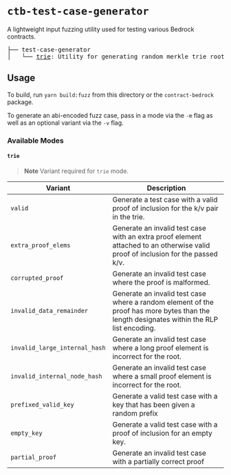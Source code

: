 # `ctb-test-case-generator`

A lightweight input fuzzing utility used for testing various Bedrock contracts.

<pre>
├── test-case-generator
│   └── <a href="./trie">trie</a>: Utility for generating random merkle trie roots / inclusion proofs
</pre>

## Usage

To build, run `yarn build:fuzz` from this directory or the `contract-bedrock` package.

To generate an abi-encoded fuzz case, pass in a mode via the `-m` flag as well as an optional variant via the `-v` flag.

### Available Modes

#### `trie`

> **Note**
> Variant required for `trie` mode.

| Variant                       | Description                                                                                                                               |
| ----------------------------- | ----------------------------------------------------------------------------------------------------------------------------------------- |
| `valid`                       | Generate a test case with a valid proof of inclusion for the k/v pair in the trie.                                                        |
| `extra_proof_elems`           | Generate an invalid test case with an extra proof element attached to an otherwise valid proof of inclusion for the passed k/v.           |
| `corrupted_proof`             | Generate an invalid test case where the proof is malformed.                                                                               |
| `invalid_data_remainder`      | Generate an invalid test case where a random element of the proof has more bytes than the length designates within the RLP list encoding. |
| `invalid_large_internal_hash` | Generate an invalid test case where a long proof element is incorrect for the root.                                                       |
| `invalid_internal_node_hash`  | Generate an invalid test case where a small proof element is incorrect for the root.                                                      |
| `prefixed_valid_key`          | Generate a valid test case with a key that has been given a random prefix                                                                 |
| `empty_key`                   | Generate a valid test case with a proof of inclusion for an empty key.                                                                    |
| `partial_proof`               | Generate an invalid test case with a partially correct proof                                                                              |
